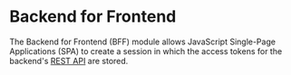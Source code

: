 # Backend for Frontend

The Backend for Frontend (BFF) module allows JavaScript Single-Page Applications (SPA) to create a session
in which the access tokens for the backend's [REST API][1] are stored.

[1]: https://en.wikipedia.org/wiki/Representational_state_transfer
